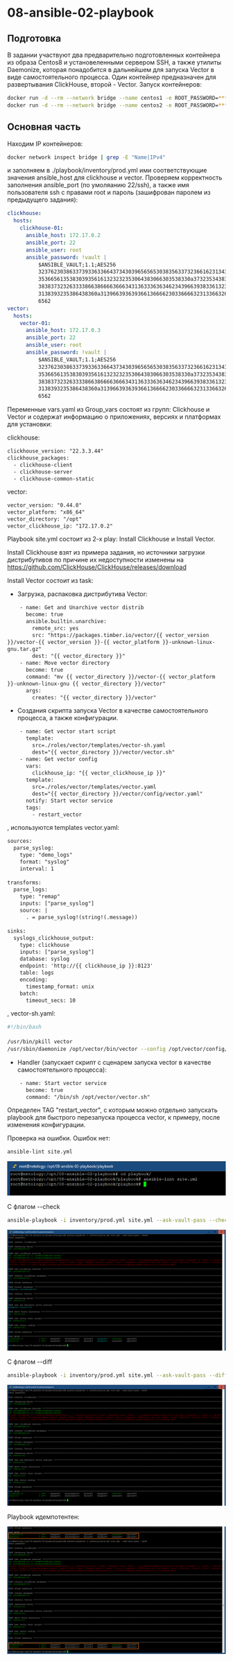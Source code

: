 # 08-ansible-02-playbook

## Подготовка

В задании участвуют два предварительно подготовленных контейнера из образа Centos8 и установеленными
сервером SSH, а также утилиты Daemonize, которая понадобится в дальнейшем для запуска Vector в виде
самостоятельного процесса. Один контейнер предназначен для развертывания ClickHouse, второй - Vector.
Запуск контейнеров:

``` bash
docker run -d --rm --network bridge --name centos1 -e ROOT_PASSWORD=********* centos8-ssh-dem
docker run -d --rm --network bridge --name centos2 -e ROOT_PASSWORD=********* centos8-ssh-dem
```

## Основная часть

Находим IP контейнеров:

``` bash
docker network inspect bridge | grep -E "Name|IPv4"
```

и заполняем в ./playbook/inventory/prod.yml ими соответствующие значения ansible_host для clickhouse и vector.
Проверяем корректность заполнения ansible_port (по умоляанию 22/ssh), а также имя пользователя ssh c правами root и
пароль (зашифрован паролем из предыдущего задания):

``` yml
clickhouse:
  hosts:
    clickhouse-01:
      ansible_host: 172.17.0.2
      ansible_port: 22
      ansible_user: root
      ansible_password: !vault |
          $ANSIBLE_VAULT;1.1;AES256
          32376230386337393363366437343039656565303835633732366162313437363935636462626633
          3536656135383039356161323232353064383066303538330a373235343838393837326661633261
          38383732326333386638666636663431363336363462343966393833613234646434383730633730
          3138393235386438360a313966393639366136666230336666323133663263656432613162326436
          6562
vector:
  hosts:
    vector-01:
      ansible_host: 172.17.0.3
      ansible_port: 22
      ansible_user: root
      ansible_password: !vault |
          $ANSIBLE_VAULT;1.1;AES256
          32376230386337393363366437343039656565303835633732366162313437363935636462626633
          3536656135383039356161323232353064383066303538330a373235343838393837326661633261
          38383732326333386638666636663431363336363462343966393833613234646434383730633730
          3138393235386438360a313966393639366136666230336666323133663263656432613162326436
          6562
```

Переменные vars.yaml из Group_vars состоят из групп: Clickhouse и Vector  и содержат информацию о приложениях, версиях и платформах
для установки:

clickhouse:

``` ansible
clickhouse_version: "22.3.3.44"
clickhouse_packages:
  - clickhouse-client
  - clickhouse-server
  - clickhouse-common-static
```

vector:

``` ansible
vector_version: "0.44.0"
vector_platform: "x86_64"
vector_directory: "/opt"
vector_clickhouse_ip: "172.17.0.2"
```

Playbook site.yml состоит из 2-х play: Install Clickhouse и Install Vector.

Install Clickhouse взят из примера задания, но источники загрузки дистрибутивов по причине их недоступности изменены 
на https://github.com/ClickHouse/ClickHouse/releases/download

Install Vector состоит из task:

- Загрузка, распаковка дистрибутива Vector:

``` ansible
    - name: Get and Unarchive vector distrib
      become: true
      ansible.builtin.unarchive:
        remote_src: yes
        src: "https://packages.timber.io/vector/{{ vector_version }}/vector-{{ vector_version }}-{{ vector_platform }}-unknown-linux-gnu.tar.gz"
        dest: "{{ vector_directory }}"
    - name: Move vector directory
      become: true
      command: "mv {{ vector_directory }}/vector-{{ vector_platform }}-unknown-linux-gnu {{ vector_directory }}/vector"
      args:
        creates: "{{ vector_directory }}/vector"
```

- Создания скрипта запуска Vector в качестве самостоятельного процесса, а также конфигурации.

``` ansible
    - name: Get vector start script
      template:
        src=./roles/vector/templates/vector-sh.yaml
        dest="{{ vector_directory }}/vector/vector.sh"
    - name: Get vector config
      vars:
        clickhouse_ip: "{{ vector_clickhouse_ip }}"
      template:
        src=./roles/vector/templates/vector.yaml
        dest="{{ vector_directory }}/vector/config/vector.yaml"
      notify: Start vector service
      tags:
        - restart_vector
```

, используются templates vector.yaml:

```
sources:
  parse_syslog:
    type: "demo_logs"
    format: "syslog"
    interval: 1

transforms:
  parse_logs:
    type: "remap"
    inputs: ["parse_syslog"]
    source: |
      . = parse_syslog!(string!(.message))

sinks:
  syslogs_clickhouse_output:
    type: clickhouse
    inputs: ["parse_syslog"]
    database: syslog
    endpoint: 'http://{{ clickhouse_ip }}:8123'
    table: logs
    encoding:
      timestamp_format: unix
    batch:
      timeout_secs: 10
```

, vector-sh.yaml:

``` bash
#!/bin/bash

/usr/bin/pkill vector
/usr/sbin/daemonize /opt/vector/bin/vector --config /opt/vector/config/vector.yaml
```

- Handler (запускает скрипт с сценарем запуска vector в качестве самостоятельного процесса):

``` ansible
    - name: Start vector service
      become: true
      command: "/bin/sh /opt/vector/vector.sh"
```

Определен TAG "restart_vector", с которым можно отдельно запускать playbook для быстрого перезапуска
процесса vector, к примеру, после изменения конфигурации.

Проверка на ошибки. Ошибок нет:

``` bash
ansible-lint site.yml
```
![Stage5](./pictures/Stage5.png)

С флагом --check

``` bash
ansible-playbook -i inventory/prod.yml site.yml --ask-vault-pass --check
```
![Stage6](./pictures/Stage6.png)

С флагом --diff

``` bash
ansible-playbook -i inventory/prod.yml site.yml --ask-vault-pass --diff
```
![Stage7](./pictures/Stage7.png)

Playbook идемпотентен:

![Stage8](./pictures/Stage8.png)

